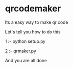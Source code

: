 # qrcodemaker
Its a easy way to make qr code

Let's tell you how to do this 

1 :- python setup.py

2 :- qrmaker.py

And you are all done 
